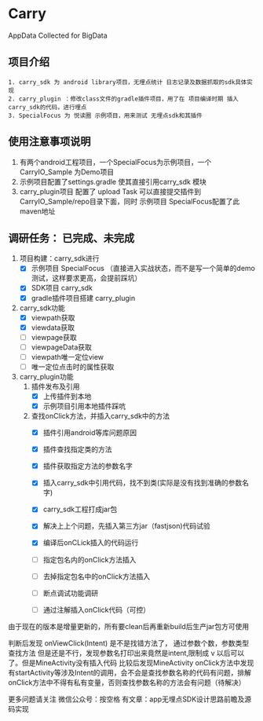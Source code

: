 # Carry
AppData Collected for BigData


## 项目介绍
    1. carry_sdk 为 android library项目，无埋点统计 日志记录及数据抓取的sdk具体实现
    2. carry_plugin ：修改class文件的gradle插件项目，用了在 项目编译时期 插入 carry_sdk的代码，进行埋点
    3. SpecialFocus 为 悦读圈 示例项目，用来测试 无埋点sdk和其插件
## 使用注意事项说明
1. 有两个android工程项目，一个SpecialFocus为示例项目，一个CarryIO_Sample 为Demo项目
2. 示例项目配置了settings.gradle 使其直接引用carry_sdk 模块
3. carry_plugin项目 配置了 upload Task 可以直接提交插件到 CarryIO_Sample/repo目录下面，同时 示例项目 SpecialFocus配置了此maven地址

## 调研任务： 已完成、未完成 ##

1. 项目构建：carry_sdk进行
    - [x] 示例项目 SpecialFocus （直接进入实战状态，而不是写一个简单的demo测试，这样要求更高，会提前踩坑）
    - [x] SDK项目 carry_sdk
    - [x] gradle插件项目搭建 carry_plugin
1. carry_sdk功能
    - [x] viewpath获取
    - [x] viewdata获取
    - [ ] viewpage获取
    - [ ] viewpageData获取
    - [ ] viewpath唯一定位view
    - [ ] 唯一定位点击时的属性获取
3. carry_plugin功能
    1. 插件发布及引用
        - [x] 上传插件到本地
        - [x] 示例项目引用本地插件踩吭
    2. 查找onClick方法，并插入carry_sdk中的方法
        - [x] 插件引用android等库问题原因
        - [x] 插件查找指定类的方法
        - [x] 插件获取指定方法的参数名字
        - [x] 插入carry_sdk中引用代码，找不到类(实际是没有找到准确的参数名字)
        - [x] carry_sdk工程打成jar包
        - [x] 解决上上个问题，先插入第三方jar（fastjson)代码试验
        - [x] 编译后onCLick插入的代码运行
        - [ ] 指定包名内的onClick方法插入
        - [ ] 去掉指定包名中的onClick方法插入
        - [ ] 断点调试功能调研
        - [ ] 通过注解插入onClick代码（可控）


由于现在的版本是增量更新的，所有要clean后再重新build后生产jar包方可使用

判断后发现 onViewClick(Intent) 是不是找错方法了，
通过参数个数，参数类型 查找方法
但是还是不行，发现参数名打印出来竟然是intent,限制成 v 以后可以了。但是MineActivity没有插入代码
比较后发现MineActivity onClick方法中发现 有startActivity等涉及Intent的调用，会不会是查找参数名称的代码有问题，排解
onClick方法中不得有私有变量，否则查找参数名称的方法会有问题（待解决）

更多问题请关注 微信公众号：按空格
有文章：app无埋点SDK设计思路前瞻及源码实现
